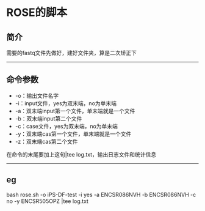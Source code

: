 # ROSE的脚本

## 简介

需要的fastq文件先做好，建好文件夹，算是二次矫正下

---

## 命令参数

- -o：输出文件名字
- -i：input文件，yes为双末端，no为单末端
- -a：双末端input第一个文件，单末端就是一个文件
- -b：双末端input第二个文件
- -c：case文件，yes为双末端，no为单末端
- -y：双末端cas第一个文件，单末端就是一个文件
- -z：双末端cas第二个文件

在命令的末尾要加上这句|tee log.txt，输出日志文件和统计信息

---

## eg

bash rose.sh -o iPS-DF-test  -i yes -a ENCSR086NVH -b ENCSR086NVH -c no -y ENCSR505OPZ |tee log.txt